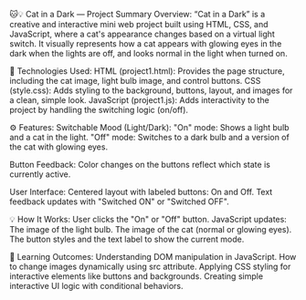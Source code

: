 🐱💡 Cat in a Dark — Project Summary
Overview:
“Cat in a Dark” is a creative and interactive mini web project built using HTML, CSS, and JavaScript, where a cat's appearance changes based on a virtual light switch. It visually represents how a cat appears with glowing eyes in the dark when the lights are off, and looks normal in the light when turned on.

🔧 Technologies Used:
HTML (project1.html): Provides the page structure, including the cat image, light bulb image, and control buttons.
CSS (style.css): Adds styling to the background, buttons, layout, and images for a clean, simple look.
JavaScript (project1.js): Adds interactivity to the project by handling the switching logic (on/off).

⚙️ Features:
Switchable Mood (Light/Dark):
"On" mode: Shows a light bulb and a cat in the light.
"Off" mode: Switches to a dark bulb and a version of the cat with glowing eyes.

Button Feedback:
Color changes on the buttons reflect which state is currently active.

User Interface:
Centered layout with labeled buttons: On and Off.
Text feedback updates with "Switched ON" or "Switched OFF".

💡 How It Works:
User clicks the "On" or "Off" button.
JavaScript updates:
The image of the light bulb.
The image of the cat (normal or glowing eyes).
The button styles and the text label to show the current mode.

🎯 Learning Outcomes:
Understanding DOM manipulation in JavaScript.
How to change images dynamically using src attribute.
Applying CSS styling for interactive elements like buttons and backgrounds.
Creating simple interactive UI logic with conditional behaviors.
